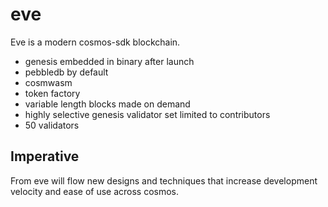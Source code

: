 # eve

Eve is a modern cosmos-sdk blockchain.

* genesis embedded in binary after launch
* pebbledb by default
* cosmwasm
* token factory
* variable length blocks made on demand
* highly selective genesis validator set limited to contributors
* 50 validators


## Imperative

From eve will flow new designs and techniques that increase development velocity and ease of use across cosmos.  
